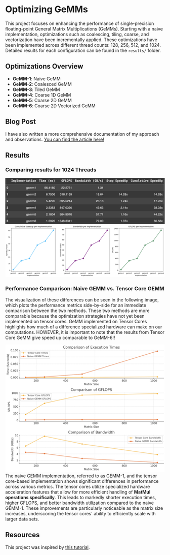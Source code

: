 # Optimizing GeMMs

This project focuses on enhancing the performance of single-precision floating-point General Matrix Multiplications (GeMMs). Starting with a naive implementation, optimizations such as coalescing, tiling, coarse, and vectorization have been incrementally applied. These optimizations have been implemented across different thread counts: 128, 256, 512, and 1024. Detailed results for each configuration can be found in the `results/` folder.

## Optimizations Overview
- **GeMM-1**: Naive GeMM
- **GeMM-2**: Coalesced GeMM
- **GeMM-3**: Tiled GeMM
- **GeMM-4**: Coarse 1D GeMM
- **GeMM-5**: Coarse 2D GeMM
- **GeMM-6**: Coarse 2D Vectorized GeMM

## Blog Post
I have also written a more comprehensive documentation of my approach and observations. [You can find the article here!](<https://medium.com/@rimikadhara/6-step-optimization-of-gemms-in-cuda-d3b01d990125>)

## Results
### Comparing results for 1024 Threads
![Performance Optimization for 1024 threads](results/results.png)
![Growth Chart for SpeedUp and GFLOPS](results/growth.png)
### Performance Comparison: Naive GEMM vs. Tensor Core GEMM
The visualization of these differences can be seen in the following image, which plots the performance metrics side-by-side for an immediate comparison between the two methods. These two methods are more comparable because the optimization strategies have not yet been implemented on tensor cores. GeMM implemented on Tensor Cores highlights how much of a difference specialized hardware can make on our computations. HOWEVER, it is important to note that the results from Tensor Core GeMM give speed up comparable to GeMM-6!!

![Comparison of Naive GEMM-1 and Tensor Core GEMM](results/gemm1-vs-tcgemm.png)
The naive GEMM implementation, referred to as GEMM-1, and the tensor core-based implementation shows significant differences in performance across various metrics. The tensor cores utilize specialized hardware acceleration features that allow for more efficient handling of  **MatMul operations specifically**. This leads to markedly shorter execution times, higher GFLOPS, and better bandwidth utilization compared to the naive GEMM-1. These improvements are particularly noticeable as the matrix size increases, underscoring the tensor cores' ability to efficiently scale with larger data sets. 

## Resources
This project was inspired by [this tutorial](https://www.youtube.com/watch?v=GetaI7KhbzM).